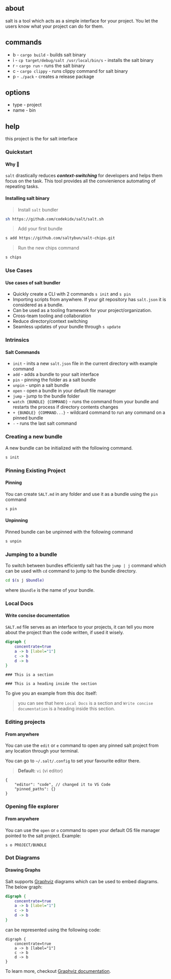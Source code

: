 ## about

salt is a tool which acts as a simple interface for your project. You let the
users know what your project can do for them.

## commands

- b - `cargo build` - builds salt binary
- i - `cp target/debug/salt /usr/local/bin/s` - installs the salt binary
- r - `cargo run` - runs the salt binary
- c - `cargo clippy` - runs clippy command for salt binary
- p - `./pack` - creates a release package

## options

- type - project
- name - bin

## help

this project is the for salt interface

<!-- documentation starts here -->

### Quickstart

#### Why 🧂

`salt` drastically reduces **_context-switching_** for developers and helps them
focus on the task. This tool provides all the convienience automating of
repeating tasks.

#### Installing salt binary

> Install `salt` bundler

```sh
sh https://github.com/codekidx/salt/salt.sh
```

> Add your first bundle

```sh
s add https://github.com/saltybun/salt-chips.git
```

> Run the new chips command

```sh
s chips
```

### Use Cases

#### Use cases of salt bundler

- Quickly create a CLI with 2 commands `s init` and `s pin`
- Importing scripts from anywhere. If your git repository has `salt.json` it is
  considered as a bundle.
- Can be used as a tooling framework for your project/organization.
- Cross-team tooling and collaboration
- Reduce directory/context switching
- Seamless updates of your bundle through `s update`

### Intrinsics

#### Salt Commands

- `init` - inits a new `salt.json` file in the current directory with example
  command
- `add` - adds a bundle to your salt interface
- `pin` - pinning the folder as a salt bundle
- `unpin` - unpin a salt bundle
- `open` - open a bundle in your default file manager
- `jump` - jump to the bundle folder
- `watch {BUNDLE} {COMMAND}` - runs the command from your bundle and restarts
  the process if directory contents changes
- `+ {BUNDLE} {COMMAND...}` - wildcard command to run any command on a pinned
  bundle
- `-` - runs the last salt command

### Creating a new bundle

A new bundle can be initialized with the following command.

```sh
s init
```

### Pinning Existing Project

#### Pinning

You can create `SALT.md` in any folder and use it as a bundle using the `pin`
command

```sh
s pin
```

#### Unpinning

Pinned bundle can be unpinned with the following command

```sh
s unpin
```

### Jumping to a bundle

To switch between bundles efficiently salt has the `jump | j` command which can
be used with `cd` command to jump to the bundle directory.

```sh
cd $(s j $bundle)
```

where `$bundle` is the name of your bundle.

### Local Docs

#### Write concise documentation

`SALT.md` file serves as an interface to your projects, it can tell you more
about the project than the code written, if used it wisely.

```dot
digraph {
    concentrate=true
    a -> b [label="1"]
    c -> b
    d -> b
}
```

```
### This is a section
```

```
### This is a heading inside the section
```

To give you an example from this doc itself:

> you can see that here `Local Docs` is a section and
> `Write concise documentation` is a heading inside this section.

### Editing projects

#### From anywhere

You can use the `edit` or `e` command to open any pinned salt project from any
location through your terminal.

You can go to `~/.salt/.config` to set your favourite editor there.

> **Default:** `vi` (vi editor)

```
{
    "editor": "code", // changed it to VS Code
    "pinned_paths": {}
}
```

### Opening file explorer

#### From anywhere

You can use the `open` or `o` command to open your default OS file manager
pointed to the salt project. Example:

```
s o PROJECT/BUNDLE
```

### Dot Diagrams

#### Drawing Graphs

Salt supports [Graphviz](https://graphviz.gitlab.io) diagrams which can be used to embed diagrams. The below graph:

```dot
digraph {
    concentrate=true
    a -> b [label="1"]
    c -> b
    d -> b
}
```

can be represented using the following code:

```
digraph {
    concentrate=true
    a -> b [label="1"]
    c -> b
    d -> b
}
```

To learn more, checkout [Graphviz documentation](https://graphviz.gitlab.io/documentation/).